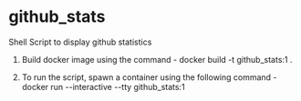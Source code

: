 # github_stats
Shell Script to display github statistics

1. Build docker image using the command - docker build -t github_stats:1 .

2. To run the script, spawn a container using the following command - docker run --interactive --tty github_stats:1
